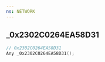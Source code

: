 ```yaml
---
ns: NETWORK
---
```

## _0x2302C0264EA58D31

```c
// 0x2302C0264EA58D31
Any _0x2302C0264EA58D31();
```

